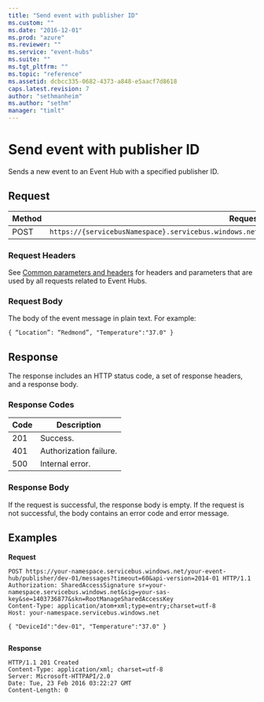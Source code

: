 ```yaml
---
title: "Send event with publisher ID"
ms.custom: ""
ms.date: "2016-12-01"
ms.prod: "azure"
ms.reviewer: ""
ms.service: "event-hubs"
ms.suite: ""
ms.tgt_pltfrm: ""
ms.topic: "reference"
ms.assetid: dcbcc335-0682-4373-a848-e5aacf7d8618
caps.latest.revision: 7
author: "sethmanheim"
ms.author: "sethm"
manager: "timlt"
---
```

# Send event with publisher ID
Sends a new event to an Event Hub with a specified publisher ID.  
  
## Request  
  
|Method|Request URI|  
|------------|-----------------|  
|POST|`https://{servicebusNamespace}.servicebus.windows.net/{eventHubPath}/publishers/{publisherId}/messages`|  
  
### Request Headers  
 See [Common parameters and headers](event-hubs-runtime-rest.md#bk_common) for headers and parameters that are used by all requests related to Event Hubs.  
  
### Request Body  
 The body of the event message in plain text. For example:  
  
```  
{ “Location”: “Redmond”, "Temperature":"37.0" }  
```  
  
## Response  
 The response includes an HTTP status code, a set of response headers, and a response body.  
  
### Response Codes  
  
|Code|Description|  
|----------|-----------------|  
|201|Success.|  
|401|Authorization failure.|  
|500|Internal error.|  
  
### Response Body  
 If the request is successful, the response body is empty. If the request is not successful, the body contains an error code and error message.  
  
## Examples  
 **Request**  
  
```  
POST https://your-namespace.servicebus.windows.net/your-event-hub/publisher/dev-01/messages?timeout=60&api-version=2014-01 HTTP/1.1  
Authorization: SharedAccessSignature sr=your-namespace.servicebus.windows.net&sig=your-sas-key&se=1403736877&skn=RootManageSharedAccessKey  
Content-Type: application/atom+xml;type=entry;charset=utf-8  
Host: your-namespace.servicebus.windows.net  
  
{ "DeviceId":"dev-01", "Temperature":"37.0" }  
  
```  
  
 **Response**  
  
```  
HTTP/1.1 201 Created  
Content-Type: application/xml; charset=utf-8  
Server: Microsoft-HTTPAPI/2.0  
Date: Tue, 23 Feb 2016 03:22:27 GMT  
Content-Length: 0  
  
```